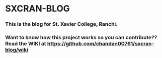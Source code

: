 # SXCRAN-BLOG

### This is the blog for St. Xavier College, Ranchi.

### Want to know how this project works so you can contribute?? Read the WIKI at https://github.com/chandan00761/sxcran-blog/wiki
